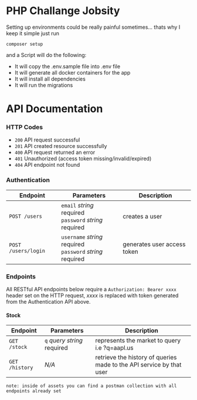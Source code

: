 # PHP Challange Jobsity


Setting up environments could be really painful sometimes...
thats why I keep it simple just run 

`composer setup` 

and a Script will do the following:

* It will copy the .env.sample file into .env file
* It will generate all docker containers for the app
* It will install all dependencies
* It will run the migrations


# API Documentation
### HTTP Codes
* `200` API request successful
* `201` API created resource successfully
* `400` API request returned an error
* `401` Unauthorized (access token missing/invalid/expired)
* `404` API endpoint not found
### Authentication
Endpoint | Parameters                                                   | Description
--- |--------------------------------------------------------------| ---
`POST /users` | `email` *string* required<br>`password` *string* required    | creates a user
`POST /users/login` | `username` *string* required<br>`password` *string* required | generates user access token
### Endpoints
All RESTful API endpoints below require a `Authorization: Bearer xxxx` header set on the HTTP request, *xxxx* is replaced with token generated from the Authentication API above.
#### Stock
Endpoint     | Parameters                       | Description
--- |----------------------------------| ---
`GET /stock`   | `q` *query string* required<br>  | represents the market to query<br> i.e ?q=aapl.us
`GET /history` | *N/A*                            | retrieve the history of queries made to the API service by that user

`note: inside of assets you can find a postman collection with all endpoints already set`